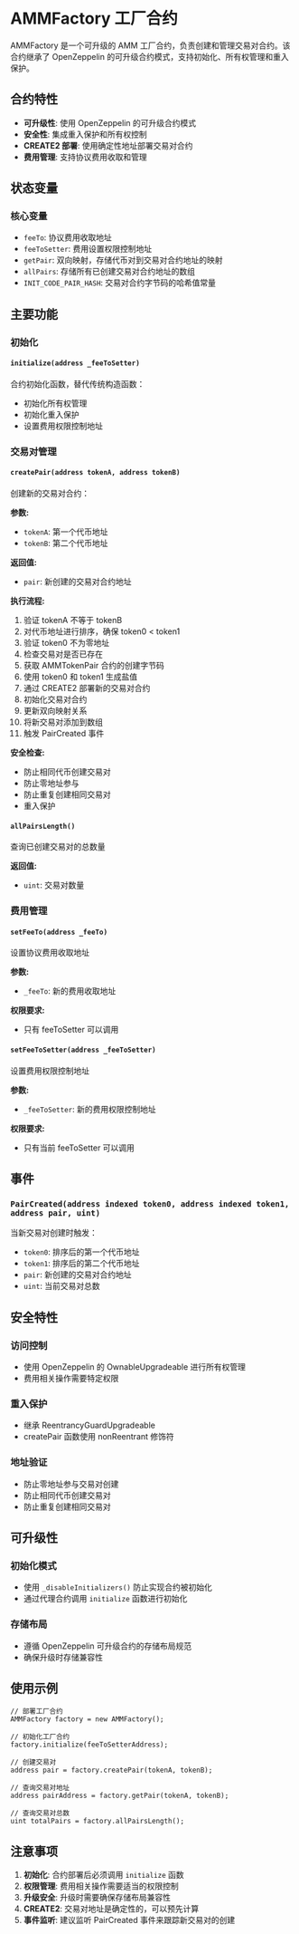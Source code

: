 # AMMFactory 工厂合约

AMMFactory 是一个可升级的 AMM 工厂合约，负责创建和管理交易对合约。该合约继承了 OpenZeppelin 的可升级合约模式，支持初始化、所有权管理和重入保护。

## 合约特性

- **可升级性**: 使用 OpenZeppelin 的可升级合约模式
- **安全性**: 集成重入保护和所有权控制
- **CREATE2 部署**: 使用确定性地址部署交易对合约
- **费用管理**: 支持协议费用收取和管理

## 状态变量

### 核心变量
- `feeTo`: 协议费用收取地址
- `feeToSetter`: 费用设置权限控制地址
- `getPair`: 双向映射，存储代币对到交易对合约地址的映射
- `allPairs`: 存储所有已创建交易对合约地址的数组
- `INIT_CODE_PAIR_HASH`: 交易对合约字节码的哈希值常量

## 主要功能

### 初始化

#### `initialize(address _feeToSetter)`
合约初始化函数，替代传统构造函数：
- 初始化所有权管理
- 初始化重入保护
- 设置费用权限控制地址

### 交易对管理

#### `createPair(address tokenA, address tokenB)`
创建新的交易对合约：

**参数:**
- `tokenA`: 第一个代币地址
- `tokenB`: 第二个代币地址

**返回值:**
- `pair`: 新创建的交易对合约地址

**执行流程:**
1. 验证 tokenA 不等于 tokenB
2. 对代币地址进行排序，确保 token0 < token1
3. 验证 token0 不为零地址
4. 检查交易对是否已存在
5. 获取 AMMTokenPair 合约的创建字节码
6. 使用 token0 和 token1 生成盐值
7. 通过 CREATE2 部署新的交易对合约
8. 初始化交易对合约
9. 更新双向映射关系
10. 将新交易对添加到数组
11. 触发 PairCreated 事件

**安全检查:**
- 防止相同代币创建交易对
- 防止零地址参与
- 防止重复创建相同交易对
- 重入保护

#### `allPairsLength()`
查询已创建交易对的总数量

**返回值:**
- `uint`: 交易对数量

### 费用管理

#### `setFeeTo(address _feeTo)`
设置协议费用收取地址

**参数:**
- `_feeTo`: 新的费用收取地址

**权限要求:**
- 只有 feeToSetter 可以调用

#### `setFeeToSetter(address _feeToSetter)`
设置费用权限控制地址

**参数:**
- `_feeToSetter`: 新的费用权限控制地址

**权限要求:**
- 只有当前 feeToSetter 可以调用

## 事件

### `PairCreated(address indexed token0, address indexed token1, address pair, uint)`
当新交易对创建时触发：
- `token0`: 排序后的第一个代币地址
- `token1`: 排序后的第二个代币地址
- `pair`: 新创建的交易对合约地址
- `uint`: 当前交易对总数

## 安全特性

### 访问控制
- 使用 OpenZeppelin 的 OwnableUpgradeable 进行所有权管理
- 费用相关操作需要特定权限

### 重入保护
- 继承 ReentrancyGuardUpgradeable
- createPair 函数使用 nonReentrant 修饰符

### 地址验证
- 防止零地址参与交易对创建
- 防止相同代币创建交易对
- 防止重复创建相同交易对

## 可升级性

### 初始化模式
- 使用 `_disableInitializers()` 防止实现合约被初始化
- 通过代理合约调用 `initialize` 函数进行初始化

### 存储布局
- 遵循 OpenZeppelin 可升级合约的存储布局规范
- 确保升级时存储兼容性

## 使用示例

```solidity
// 部署工厂合约
AMMFactory factory = new AMMFactory();

// 初始化工厂合约
factory.initialize(feeToSetterAddress);

// 创建交易对
address pair = factory.createPair(tokenA, tokenB);

// 查询交易对地址
address pairAddress = factory.getPair(tokenA, tokenB);

// 查询交易对总数
uint totalPairs = factory.allPairsLength();
```

## 注意事项

1. **初始化**: 合约部署后必须调用 `initialize` 函数
2. **权限管理**: 费用相关操作需要适当的权限控制
3. **升级安全**: 升级时需要确保存储布局兼容性
4. **CREATE2**: 交易对地址是确定性的，可以预先计算
5. **事件监听**: 建议监听 PairCreated 事件来跟踪新交易对的创建